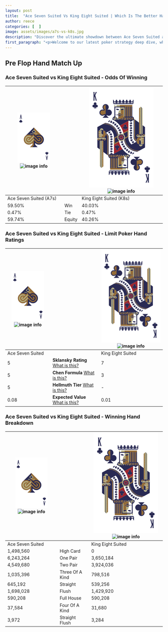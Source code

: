 ```yaml
---
layout: post
title:  "Ace Seven Suited Vs King Eight Suited | Which Is The Better Hand In Poker? A Complete Guide"
author: reece
categories: [  ]
image: assets/images/a7s-vs-k8s.jpg
description: "Discover the ultimate showdown between Ace Seven Suited and King Eight Suited in poker! Uncover the odds, strategies, and scenarios where one hand triumphs over the other. Get ready to up your poker game with this thrilling analysis."
first_paragraph: "<p>Welcome to our latest poker strategy deep dive, where we're pitting two distinct hands against each other in a high-stakes showdown: Ace Seven Suited vs King Eight Suited.</p><p>In the dynamic world of poker, every decision counts, and knowing which hand holds the upper hand is key to your success at the table.</p><p>In this article, we'll dissect these two hands, explore the scenarios where one dominates the other, and equip you with the knowledge to make strategic choices that can tip the odds in your favor.</p><p>Get ready to unravel the intriguing dynamics of these poker hands and elevate your game to new heights.</p>"
---
```




[comment]: # (sp0)

## Pre Flop Hand Match Up

<div class="table hand-ratings" markdown="1"> 



### Ace Seven Suited vs King Eight Suited - Odds Of Winning


    
| ![image info](assets/images/hand1/A.png) ![image info](assets/images/hand1/7s.png) |  | ![image info](assets/images/hand2/K.png) ![image info](assets/images/hand2/8s.png) |
| -------- | -------- | -------- |
| Ace Seven Suited (A7s) |  | King Eight Suited (K8s) |
| 59.50% | Win | 40.03% |
| 0.47% | Tie | 0.47% |
| 59.74% | Equity | 40.26% |




[comment]: # (sp1)



### Ace Seven Suited vs King Eight Suited - Limit Poker Hand Ratings


    
| ![image info](assets/images/hand1/A.png) ![image info](assets/images/hand1/7s.png) |  | ![image info](assets/images/hand2/K.png) ![image info](assets/images/hand2/8s.png) |
| -------- | -------- | -------- |
| Ace Seven Suited |  | King Eight Suited |
| 5 | **Sklansky Rating** [What is this?](/sklansky-rating-explained) | 7 |
| 5 | **Chen Formula** [What is this?](/chen-formula-explained) | 3 |
| 5 | **Hellmuth Tier** [What is this?](/Hellmuth-tier-explained) | - |
| 0.08 | **Expected Value** [What is this?](/expected-value-explained) | 0.01 |




[comment]: # (sp2)



### Ace Seven Suited vs King Eight Suited - Winning Hand Breakdown


    
| ![image info](assets/images/hand1/A.png) ![image info](assets/images/hand1/7s.png) |  | ![image info](assets/images/hand2/K.png) ![image info](assets/images/hand2/8s.png) |
| -------- | -------- | -------- |
| Ace Seven Suited |  | King Eight Suited |
| 1,498,560 | High Card | 0 |
| 6,243,264 | One Pair | 3,650,184 |
| 4,549,680 | Two Pair | 3,924,036 |
| 1,035,396 | Three Of A Kind | 798,516 |
| 645,192 | Straight | 539,256 |
| 1,698,028 | Flush | 1,429,920 |
| 590,208 | Full House | 590,208 |
| 37,584 | Four Of A Kind | 31,680 |
| 3,972 | Straight Flush | 3,284 |




[comment]: # (sp3)



</div>

[comment]: # (sp4)



[comment]: # (sp5)

